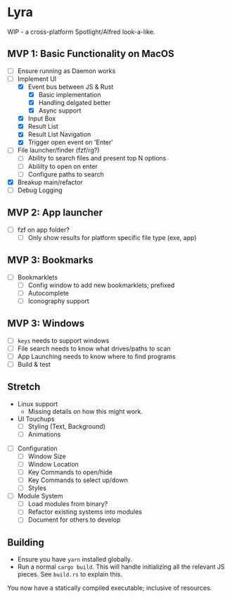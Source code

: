 # Lyra

WIP - a cross-platform Spotlight/Alfred look-a-like.

## MVP 1: Basic Functionality on MacOS

- [ ] Ensure running as Daemon works
- [ ] Implement UI
  - [x] Event bus between JS & Rust
    - [x] Basic implementation
    - [x] Handling delgated better
    - [x] Async support
  - [x] Input Box
  - [x] Result List
  - [x] Result List Navigation
  - [x] Trigger open event on 'Enter'
- [ ] File launcher/finder (fzf/rg?)
  - [ ] Ability to search files and present top N options
  - [ ] Abililty to open on enter
  - [ ] Configure paths to search
- [x] Breakup main/refactor
- [ ] Debug Logging

## MVP 2: App launcher

- [ ] fzf on app folder?
  - [ ] Only show results for platform specific file type (exe, app)

## MVP 3: Bookmarks

- [ ] Bookmarklets
  - [ ] Config window to add new bookmarklets; prefixed
  - [ ] Autocomplete
  - [ ] Iconography support

## MVP 3: Windows

- [ ] `keys` needs to support windows
- [ ] File search needs to know what drives/paths to scan
- [ ] App Launching needs to know where to find programs
- [ ] Build & test

## Stretch

- Linux support
  - Missing details on how this might work.
- UI Touchups
  - [ ] Styling (Text, Background)
  - [ ] Animations
- [ ] Configuration
  - [ ] Window Size
  - [ ] Window Location
  - [ ] Key Commands to open/hide
  - [ ] Key Commands to select up/down
  - [ ] Styles
- [ ] Module System
  - [ ] Load modules from binary?
  - [ ] Refactor existing systems into modules
  - [ ] Document for others to develop

## Building

- Ensure you have `yarn` installed globally.
- Run a normal `cargo build`. This will handle initializing all the relevant JS pieces. See `build.rs` to explain this.

You now have a statically compiled executable; inclusive of resources.
